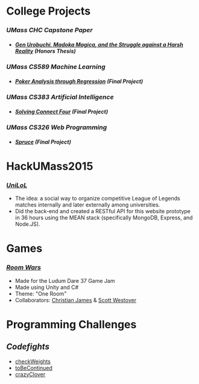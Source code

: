 # College Projects

### *UMass CHC Capstone Paper*
* ##### [Gen Urobuchi, *Madoka Magica*, and the Struggle against a Harsh Reality](College/UMass_Honors%20Capstone/Josh%20Espinosa_Honors%20Capstone_Public.pdf) (Honors Thesis)

### *UMass CS589 Machine Learning*
* ##### [Poker Analysis through Regression](College/UMass_CS589%20Machine%20Learning) (Final Project)

### *UMass CS383 Artificial Intelligence*
* ##### [Solving Connect Four](College/UMass_CS383%20Artificial%20Intelligence) (Final Project)

### *UMass CS326 Web Programming*
* ##### [Spruce](College/UMass_CS326%20Web%20Programming) (Final Project)

# HackUMass2015

### *[UniLoL](College/UMass_Hackathon%202015/UniLoL)*
* The idea: a social way to organize competitive League of Legends matches internally and later externally among universities.
* Did the back-end and created a RESTful API for this website prototype in 36 hours using the MEAN stack (specifically MongoDB, Express, and Node.JS).

# Games

### *[Room Wars](http://ludumdare.com/compo/ludum-dare-37/?action=preview&uid=113176)*

* Made for the Ludum Dare 37 Game Jam
* Made using Unity and C#
* Theme: "One Room"
* Collaborators: [Christian James](https://github.com/cjames1224) & [Scott Westover](https://github.com/scottwestover)

# Programming Challenges

## *Codefights*

* [checkWeights](Codefights/Challenges/checkWeights)
* [toBeContinued](Codefights/Challenges/toBeContinued)
* [crazyClover](Codefights/Challenges/crazyClover)